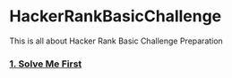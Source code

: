 # HackerRankBasicChallenge
This is all about Hacker Rank Basic Challenge Preparation

<h3><a href="https://github.com/AvinandanBose/HackerRankBasicChallenge/tree/main/SolveMeFirst"> 1. Solve Me First </h3>

